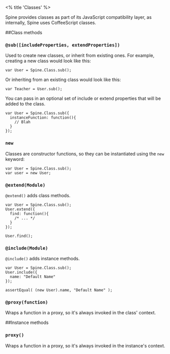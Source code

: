 <% title 'Classes' %>

Spine provides classes as part of its JavaScript compatibility layer, as internally, Spine uses CoffeeScript classes. 

##Class methods

### `@sub([includeProperties, extendProperties])`

Used to create new classes, or inherit from existing ones. For example, creating a new class would look like this:

    var User = Spine.Class.sub();
    
Or inheriting from an existing class would look like this:

    var Teacher = User.sub();
    
You can pass in an optional set of include or extend properties that will be added to the class.

    var User = Spine.Class.sub({
      instanceFunction: function(){
        // Blah
      }
    });
    
### `new`

Classes are constructor functions, so they can be instantiated using the `new` keyword:
  
    var User = Spine.Class.sub();
    var user = new User;

### `@extend(Module)`

`@extend()` adds class methods.

    var User = Spine.Class.sub();
    User.extend({
      find: function(){
        /* ... */ 
      }
    });
    
    User.find();

### `@include(Module)`

`@include()` adds instance methods.

    var User = Spine.Class.sub();
    User.include({
      name: "Default Name"
    });
    
    assertEqual( (new User).name, "Default Name" );

### `@proxy(function)`

Wraps a function in a proxy, so it's always invoked in the class' context.

##Instance methods

### `proxy()`

Wraps a function in a proxy, so it's always invoked in the instance's context.